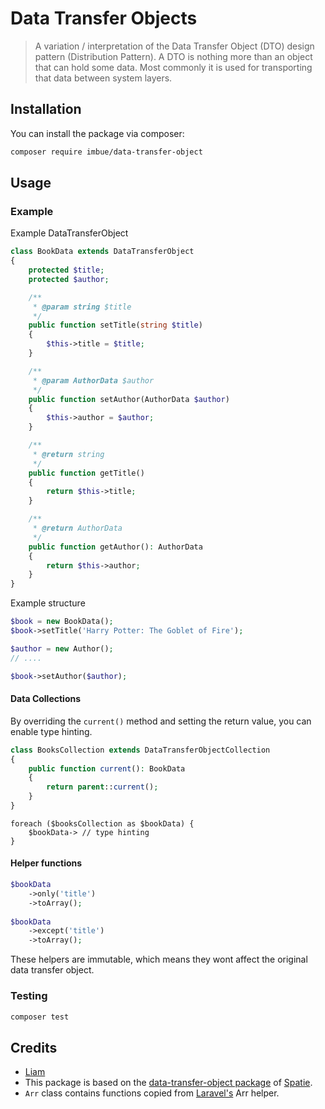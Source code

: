 # Data Transfer Objects

> A variation / interpretation of the Data Transfer Object (DTO) design pattern (Distribution Pattern). A DTO is nothing more than an object that can hold some data. Most commonly it is used for transporting that data between system layers.

## Installation
You can install the package via composer:

```sh
composer require imbue/data-transfer-object
```

## Usage

### Example

Example DataTransferObject
```php
class BookData extends DataTransferObject
{
    protected $title;
    protected $author;

    /**
     * @param string $title
     */
    public function setTitle(string $title)
    {
        $this->title = $title;
    }

    /**
     * @param AuthorData $author
     */
    public function setAuthor(AuthorData $author)
    {
        $this->author = $author;
    }

    /**
     * @return string
     */
    public function getTitle()
    {
        return $this->title;
    }

    /**
     * @return AuthorData
     */
    public function getAuthor(): AuthorData
    {
        return $this->author;
    }
}
```

Example structure
```php
$book = new BookData();
$book->setTitle('Harry Potter: The Goblet of Fire');

$author = new Author();
// ....

$book->setAuthor($author);
```

#### Data Collections
By overriding the `current()` method and setting the return value, you can enable type hinting.

```php
class BooksCollection extends DataTransferObjectCollection
{
    public function current(): BookData
    {
        return parent::current();
    }
}
```

```
foreach ($booksCollection as $bookData) {
    $bookData-> // type hinting 
}
```

#### Helper functions
```php
$bookData
    ->only('title')
    ->toArray();
    
$bookData
    ->except('title')
    ->toArray();
```

These helpers are immutable, which means they wont affect the original data transfer object.

### Testing
```sh
composer test
```

## Credits
- [Liam](https://github.com/imbue)
- This package is based on the [data-transfer-object package](https://github.com/spatie/data-transfer-object) of [Spatie](https://github.com/spatie).  
- `Arr` class contains functions copied from [Laravel's](https://github.com/laravel) Arr helper.

